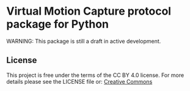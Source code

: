 # Virtual Motion Capture protocol package for Python

WARNING: This package is still a draft in active development.

## License
This project is free under the terms of the CC BY 4.0 license. 
For more details please see the LICENSE file or: [Creative Commons](https://creativecommons.org/licenses/by/4.0)
